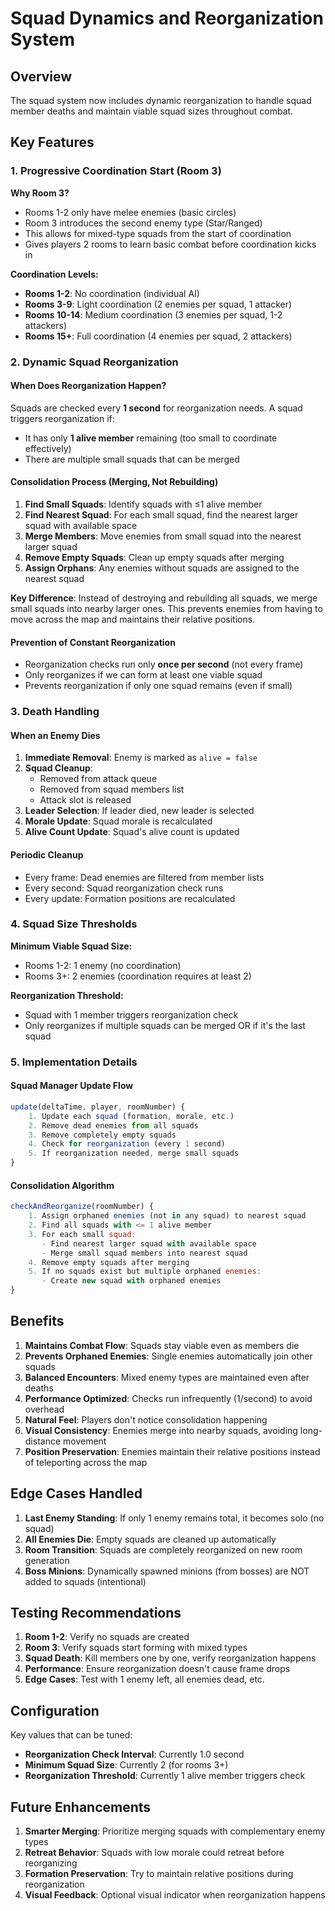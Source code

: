 # Squad Dynamics and Reorganization System

## Overview

The squad system now includes dynamic reorganization to handle squad member deaths and maintain viable squad sizes throughout combat.

## Key Features

### 1. Progressive Coordination Start (Room 3)

**Why Room 3?**
- Rooms 1-2 only have melee enemies (basic circles)
- Room 3 introduces the second enemy type (Star/Ranged)
- This allows for mixed-type squads from the start of coordination
- Gives players 2 rooms to learn basic combat before coordination kicks in

**Coordination Levels:**
- **Rooms 1-2**: No coordination (individual AI)
- **Rooms 3-9**: Light coordination (2 enemies per squad, 1 attacker)
- **Rooms 10-14**: Medium coordination (3 enemies per squad, 1-2 attackers)
- **Rooms 15+**: Full coordination (4 enemies per squad, 2 attackers)

### 2. Dynamic Squad Reorganization

#### When Does Reorganization Happen?

Squads are checked every **1 second** for reorganization needs. A squad triggers reorganization if:
- It has only **1 alive member** remaining (too small to coordinate effectively)
- There are multiple small squads that can be merged

#### Consolidation Process (Merging, Not Rebuilding)

1. **Find Small Squads**: Identify squads with ≤1 alive member
2. **Find Nearest Squad**: For each small squad, find the nearest larger squad with available space
3. **Merge Members**: Move enemies from small squad into the nearest larger squad
4. **Remove Empty Squads**: Clean up empty squads after merging
5. **Assign Orphans**: Any enemies without squads are assigned to the nearest squad

**Key Difference**: Instead of destroying and rebuilding all squads, we merge small squads into nearby larger ones. This prevents enemies from having to move across the map and maintains their relative positions.

#### Prevention of Constant Reorganization

- Reorganization checks run only **once per second** (not every frame)
- Only reorganizes if we can form at least one viable squad
- Prevents reorganization if only one squad remains (even if small)

### 3. Death Handling

#### When an Enemy Dies

1. **Immediate Removal**: Enemy is marked as `alive = false`
2. **Squad Cleanup**: 
   - Removed from attack queue
   - Removed from squad members list
   - Attack slot is released
3. **Leader Selection**: If leader died, new leader is selected
4. **Morale Update**: Squad morale is recalculated
5. **Alive Count Update**: Squad's alive count is updated

#### Periodic Cleanup

- Every frame: Dead enemies are filtered from member lists
- Every second: Squad reorganization check runs
- Every update: Formation positions are recalculated

### 4. Squad Size Thresholds

**Minimum Viable Squad Size:**
- Rooms 1-2: 1 enemy (no coordination)
- Rooms 3+: 2 enemies (coordination requires at least 2)

**Reorganization Threshold:**
- Squad with 1 member triggers reorganization check
- Only reorganizes if multiple squads can be merged OR if it's the last squad

### 5. Implementation Details

#### Squad Manager Update Flow

```javascript
update(deltaTime, player, roomNumber) {
    1. Update each squad (formation, morale, etc.)
    2. Remove dead enemies from all squads
    3. Remove completely empty squads
    4. Check for reorganization (every 1 second)
    5. If reorganization needed, merge small squads
}
```

#### Consolidation Algorithm

```javascript
checkAndReorganize(roomNumber) {
    1. Assign orphaned enemies (not in any squad) to nearest squad
    2. Find all squads with <= 1 alive member
    3. For each small squad:
       - Find nearest larger squad with available space
       - Merge small squad members into nearest squad
    4. Remove empty squads after merging
    5. If no squads exist but multiple orphaned enemies:
       - Create new squad with orphaned enemies
}
```

## Benefits

1. **Maintains Combat Flow**: Squads stay viable even as members die
2. **Prevents Orphaned Enemies**: Single enemies automatically join other squads
3. **Balanced Encounters**: Mixed enemy types are maintained even after deaths
4. **Performance Optimized**: Checks run infrequently (1/second) to avoid overhead
5. **Natural Feel**: Players don't notice consolidation happening
6. **Visual Consistency**: Enemies merge into nearby squads, avoiding long-distance movement
7. **Position Preservation**: Enemies maintain their relative positions instead of teleporting across the map

## Edge Cases Handled

1. **Last Enemy Standing**: If only 1 enemy remains total, it becomes solo (no squad)
2. **All Enemies Die**: Empty squads are cleaned up automatically
3. **Room Transition**: Squads are completely reorganized on new room generation
4. **Boss Minions**: Dynamically spawned minions (from bosses) are NOT added to squads (intentional)

## Testing Recommendations

1. **Room 1-2**: Verify no squads are created
2. **Room 3**: Verify squads start forming with mixed types
3. **Squad Death**: Kill members one by one, verify reorganization happens
4. **Performance**: Ensure reorganization doesn't cause frame drops
5. **Edge Cases**: Test with 1 enemy left, all enemies dead, etc.

## Configuration

Key values that can be tuned:

- **Reorganization Check Interval**: Currently 1.0 second
- **Minimum Squad Size**: Currently 2 (for rooms 3+)
- **Reorganization Threshold**: Currently 1 alive member triggers check

## Future Enhancements

1. **Smarter Merging**: Prioritize merging squads with complementary enemy types
2. **Retreat Behavior**: Squads with low morale could retreat before reorganizing
3. **Formation Preservation**: Try to maintain relative positions during reorganization
4. **Visual Feedback**: Optional visual indicator when reorganization happens


